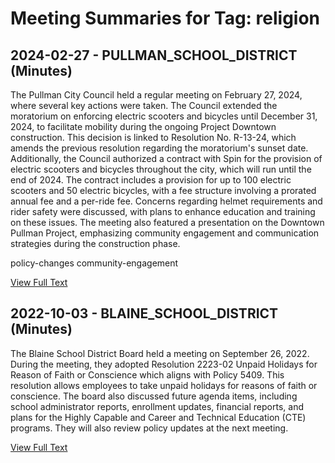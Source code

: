 # Meeting Summaries for Tag: religion

## 2024-02-27 - PULLMAN_SCHOOL_DISTRICT (Minutes)

The Pullman City Council held a regular meeting on February 27, 2024, where several key actions were taken. The Council extended the moratorium on enforcing electric scooters and bicycles until December 31, 2024, to facilitate mobility during the ongoing Project Downtown construction. This decision is linked to Resolution No. R-13-24, which amends the previous resolution regarding the moratorium's sunset date. Additionally, the Council authorized a contract with Spin for the provision of electric scooters and bicycles throughout the city, which will run until the end of 2024. The contract includes a provision for up to 100 electric scooters and 50 electric bicycles, with a fee structure involving a prorated annual fee and a per-ride fee. Concerns regarding helmet requirements and rider safety were discussed, with plans to enhance education and training on these issues. The meeting also featured a presentation on the Downtown Pullman Project, emphasizing community engagement and communication strategies during the construction phase. 

policy-changes
community-engagement

[View Full Text](https://raw.githubusercontent.com/VoronoiPerspectives/WashingtonStateSchoolBoardExplorer/refs/heads/main/data/countries/usa/states/wa/counties/whitman/school_boards/pullman_school_district/2024/2024-02-27-council-minutes.txt)

## 2022-10-03 - BLAINE_SCHOOL_DISTRICT (Minutes)

The Blaine School District Board held a meeting on September 26, 2022. During the meeting, they adopted Resolution 2223-02 Unpaid Holidays for Reason of Faith or Conscience which aligns with Policy 5409. This resolution allows employees to take unpaid holidays for reasons of faith or conscience. The board also discussed future agenda items, including school administrator reports, enrollment updates, financial reports, and plans for the Highly Capable and Career and Technical Education (CTE) programs.  They will also review policy updates at the next meeting.

[View Full Text](https://raw.githubusercontent.com/VoronoiPerspectives/WashingtonStateSchoolBoardExplorer/refs/heads/main/data/countries/usa/states/wa/counties/whatcom/school_boards/blaine_school_district/2022/2022-10-03-minutes.txt)

